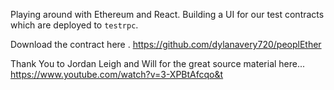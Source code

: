 Playing around with Ethereum and React. Building a UI for our test contracts which are deployed to `testrpc`.

Download the contract here . https://github.com/dylanavery720/peoplEther

Thank You to Jordan Leigh and Will for the great source material here... https://www.youtube.com/watch?v=3-XPBtAfcqo&t 
